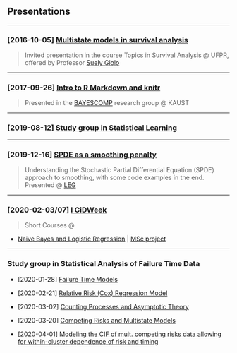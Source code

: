 ## Presentations

***

### [2016-10-05] [Multistate models in survival analysis](multistate_markovian_models.pdf)

> Invited presentation in
> the course Topics in Survival Analysis @ UFPR,\
> offered by Professor
> [Suely Giolo](https://docs.ufpr.br/~giolo/index.html)

***

### [2017-09-26] [Intro to R Markdown and knitr](rmd-rautu/)

> Presented in the [BAYESCOMP](https://cemse.kaust.edu.sa/bayescomp)
> research group @ KAUST

***

### [2019-08-12] [Study group in Statistical Learning](islr/slides.pdf)

***

### [2019-12-16] [SPDE as a smoothing penalty](spde2smooth/slides.pdf)

> Understanding the Stochastic Partial Differential Equation (SPDE)
> approach to smoothing, with some code examples in the end.\
> Presented @ [LEG](\http://leg.ufpr.br)
***

### [2020-02-03/07] [I CiDWeek](http://cidamo.com.br/CiDWeek/)

> Short Courses @

+ [Naive Bayes and Logistic Regression](cidamo/slides.pdf) |
  [MSc project](cidamo/20min.pdf)

***

### Study group in Statistical Analysis of Failure Time Data

+ [2020-01-28] [Failure Time Models](failure/cap2.pdf)

+ [2020-02-21] [Relative Risk (Cox) Regression Model](failure/cap4.html)

+ [2020-03-02] [Counting Processes and Asymptotic Theory](failure/cap5.pdf)

+ [2020-03-20] [Competing Risks and Multistate Models](failure/cap8.pdf)

+ [2020-04-01] [Modeling the CIF of mult. competing risks data allowing for within-cluster dependence of risk and timing](failure/paperslides.pdf)
